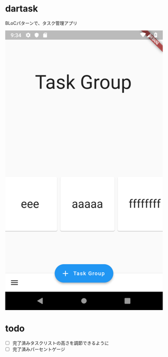 # dartask

BLoCパターンで、タスク管理アプリ

![sample](https://github.com/suinua/dartask/blob/master/sample.png)


# todo

- [ ] 完了済みタスクリストの高さを調節できるように
- [ ] 完了済みパーセントゲージ